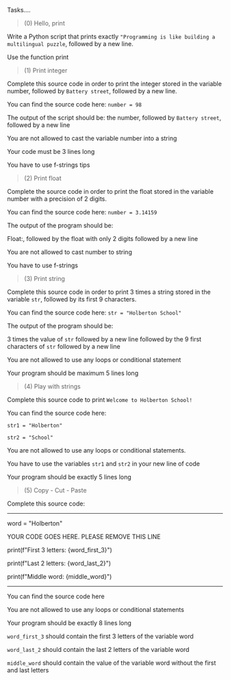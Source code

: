 Tasks....

>(0) Hello, print

Write a Python script that prints exactly `"Programming is like building a multilingual puzzle`, followed by a new line.

Use the function print

>(1) Print integer

Complete this source code in order to print the integer stored in the variable number, followed by `Battery street`, followed by a new line.

You can find the source code here: `number = 98`

The output of the script should be:
the number, followed by `Battery street`,
followed by a new line

You are not allowed to cast the variable number into a string

Your code must be 3 lines long

You have to use f-strings tips

>(2) Print float

Complete the source code in order to print the float stored in the variable number with a precision of 2 digits.

You can find the source code here: `number = 3.14159`

The output of the program should be:

Float:, followed by the float with only 2 digits
followed by a new line

You are not allowed to cast number to string

You have to use f-strings

>(3) Print string

Complete this source code in order to print 3 times a string stored in the variable `str`, followed by its first 9 characters.

You can find the source code here: `str = "Holberton School"`


The output of the program should be:

3 times the value of `str`
followed by a new line
followed by the 9 first characters of `str`
followed by a new line

You are not allowed to use any loops or conditional statement

Your program should be maximum 5 lines long

>(4) Play with strings

Complete this source code to print `Welcome to Holberton School!`

You can find the source code here:

`str1 = "Holberton"`

`str2 = "School"`

You are not allowed to use any loops or conditional statements.

You have to use the variables `str1` and `str2` in your new line of code

Your program should be exactly 5 lines long

>(5) Copy - Cut - Paste

Complete this source code:

---
word = "Holberton"

YOUR CODE GOES HERE. PLEASE REMOVE THIS LINE

print(f"First 3 letters: {word_first_3}")

print(f"Last 2 letters: {word_last_2}")

print(f"Middle word: {middle_word}")

---
You can find the source code here

You are not allowed to use any loops or conditional statements

Your program should be exactly 8 lines long

`word_first_3` should contain the first 3 letters of the variable word

`word_last_2` should contain the last 2 letters of the variable word

`middle_word` should contain the value of the variable word without the first and last letters